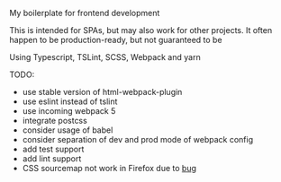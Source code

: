 My boilerplate for frontend development

This is intended for SPAs, but may also work for other projects. It often happen to be  production-ready, but not guaranteed to be

Using Typescript, TSLint, SCSS, Webpack and yarn

TODO:
- use stable version of html-webpack-plugin
- use eslint instead of tslint
- use incoming webpack 5
- integrate postcss
- consider usage of babel
- consider separation of dev and prod mode of webpack config
- add test support
- add lint support
- CSS sourcemap not work in Firefox due to [bug](https://github.com/mozilla/source-map/issues/275)
